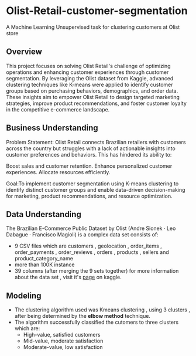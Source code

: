 # Olist-Retail-customer-segmentation
A Machine Learning Unsupervised task for clustering customers at Olist store

## Overview
This project focuses on solving Olist Retail's challenge of optimizing operations and enhancing customer experiences through customer segmentation. By leveraging the Olist dataset from Kaggle, advanced clustering techniques like K-means were applied to identify customer groups based on purchasing behaviors, demographics, and order data. These insights aim to empower Olist Retail to design targeted marketing strategies, improve product recommendations, and foster customer loyalty in the competitive e-commerce landscape.

## Business Understanding
Problem Statement:
Olist Retail connects Brazilian retailers with customers across the country but struggles with a lack of actionable insights into customer preferences and behaviors. This has hindered its ability to:

Boost sales and customer retention.
Enhance personalized customer experiences.
Allocate resources efficiently.

Goal:To implement customer segmentation using K-means clustering to identify distinct customer groups and enable data-driven decision-making for marketing, product recommendations, and resource optimization.

## Data Understanding
The Brazilian E-Commerce Public Dataset by Olist (Andre Sionek · Leo Dabague · Francisco Magioli) is a complex data set consists of:
- 9 CSV files which are customers , geolocation , order_items , order_payments , order_reviews , orders , products , sellers and product_category_name
- more than 100K instance 
- 39 columns (after merging the 9 sets together)
for more information about the data set , visit it's [page](https://www.kaggle.com/datasets/olistbr/brazilian-ecommerce/data) on kaggle.

## Modeling
- The clustering algorithm used was Kmeans clustering , using 3 clusters , after being determined by the **elbow method** technique.
- The algorithm successfully classified the cutomers to three clusters which are:
  - High-value, satisfied customers
  - Mid-value, moderate satisfaction
  - Moderate-value, low satisfaction
